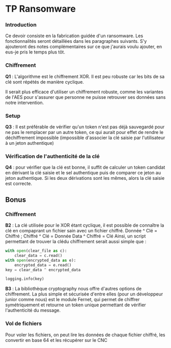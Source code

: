# TP Ransomware

### Introduction

Ce devoir consiste en la fabrication guidée d'un ransomware. Les fonctionnalités seront détaillées dans les paragraphes suivants. S'y ajouteront des notes complémentaires sur ce que j'aurais voulu ajouter, en eus-je pris le temps plus tôt. 

### Chiffrement

**Q1** : L'algorithme est le chiffrement XOR. Il est peu robuste car les bits de sa clé sont répétés de manière cyclique. 

Il serait plus efficace d'utiliser un chiffrement robuste, comme les variantes de l'AES pour s'assurer que personne ne puisse retrouver ses données sans notre intervention.

### Setup

**Q3** : Il est préférable de vérifier qu'un token n'est pas déjà sauvegardé pour ne pas le remplacer par un autre token, ce qui aurait pour effet de rendre le déchiffrement impossible (impossible d'associer la clé saisie par l'utilisateur à un jeton authentique)

### Vérification de l'authenticité de la clé

**Q4** : pour vérifier que la clé est bonne, il suffit de calculer un token candidat en dérivant la clé saisie et le sel authentique puis de comparer ce jeton au jeton authentique. Si les deux dérivations sont les mêmes, alors la clé saisie est correcte. 

## Bonus

### Chiffrement

**B2** : La clé utilisée pour le XOR étant cyclique, il est possible de connaître la clé en compaprant un fichier sain avec un fichier chiffré. 
Donnée ^ Clé = Chiffré ; Chiffré ^ Clé = Donnée
Data ^ Chiffré = Clé
Ainsi, un script permettant de trouver la clédu chiffrement serait aussi simple que :
```py
with open(clear_file as c):
    clear_data = c.read()
with open(encrypted_data as e):
    encrypted_data = e.read()
key = clear_data ^ encrypted_data

logging.info(key)
```

**B3** : La bibliothèque cryptography nous offre d'autres options de chiffrement. La plus simple et sécurisée d'entre elles (pour un développeur junior comme nous) est le module Fernet, qui permet de chiffrer symétriquement et retourne un token unique permettant de vérifier l'authenticité du message.

### Vol de fichiers

Pour voler les fichiers, on peut lire les données de chaque fichier chiffré, les convertir en base 64 et les récupérer sur le CNC 
